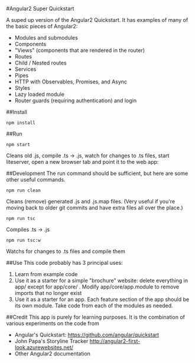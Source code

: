 #Angular2 Super Quickstart

A suped up version of the Angular2 Quickstart. It has examples of many of the basic pieces of Angular2:
* Modules and submodules
* Components
* "Views" (components that are rendered in the router)
* Routes
* Child / Nested routes 
* Services
* Pipes
* HTTP with Observables, Promises, and Async
* Styles
* Lazy loaded module
* Router guards (requiring authentication) and login


##Install
```
npm install
```

##Run
```
npm start
```
Cleans old .js, compile .ts -> .js, watch for changes to .ts files, start liteserver, open a new browser tab and point it to the web app:


##Development
The run command should be sufficient, but here are some other useful commands.
```
npm run clean
```
Cleans (remove) generated .js and .js.map files. (Very useful if you're moving back to older git commits and have extra files all over the place.)

```
npm run tsc
```
Compiles .ts -> .js

```
npm run tsc:w
```
Watchs for changes to .ts files and compile them

##Use
This code probably has 3 principal uses:
1) Learn from example code
2) Use it as a starter for a simple "brochure" website: delete everything in app/ except for app/core/ . Modify app/core/app.module to remove imports that no longer exist
3) Use it as a starter for an app. Each feature section of the app should be its own module. Take code from each of the modules as needed.

##Credit
This app is purely for learning purposes. It is the combination of various experiments on the code from 
* Angular's Quickstart: https://github.com/angular/quickstart
* John Papa's Storyline Tracker http://angular2-first-look.azurewebsites.net/
* Other Angular2 documentation 


